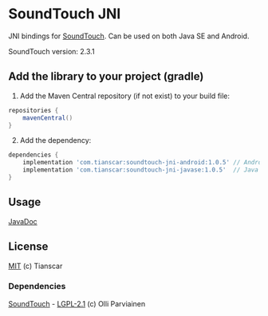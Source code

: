 # SoundTouch JNI

JNI bindings for [SoundTouch](https://www.surina.net/soundtouch). Can be used on both Java SE and Android.

SoundTouch version: 2.3.1

## Add the library to your project (gradle)
1. Add the Maven Central repository (if not exist) to your build file:
```groovy
repositories {
    mavenCentral()
}
```

2. Add the dependency:
```groovy
dependencies {
    implementation 'com.tianscar:soundtouch-jni-android:1.0.5' // Android
    implementation 'com.tianscar:soundtouch-jni-javase:1.0.5'  // Java SE
}
```

## Usage
[JavaDoc](https://docs.tianscar.com/soundtouch-jni)

## License
[MIT](https://github.com/Tianscar/soundtouchjni/blob/main/LICENSE) (c) Tianscar  

### Dependencies
[SoundTouch](https://codeberg.org/soundtouch/soundtouch) - [LGPL-2.1](https://codeberg.org/soundtouch/soundtouch/src/branch/master/COPYING.TXT) (c) Olli Parviainen
